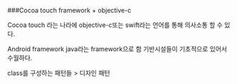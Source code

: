 ###Cocoa touch framework + objective-c

Cocoa touch 라는 나라에 objective-c또는 swift라는 언어를 통해 의사소통 할 수 있다.

Android framework 
java라는 framework으로 함
기반시설들이 기초적으로 있어서 수월하다.

class를 구성하는 패턴들 > 디자인 패턴